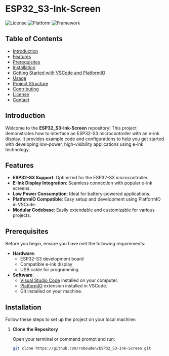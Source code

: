 # ESP32_S3-Ink-Screen

![License](https://img.shields.io/badge/license-MIT-blue.svg)
![Platform](https://img.shields.io/badge/platform-ESP32_S3-brightgreen.svg)
![Framework](https://img.shields.io/badge/framework-PlatformIO-blue.svg)

## Table of Contents

- [Introduction](#introduction)
- [Features](#features)
- [Prerequisites](#prerequisites)
- [Installation](#installation)
- [Getting Started with VSCode and PlatformIO](#getting-started-with-vscode-and-platformio)
- [Usage](#usage)
- [Project Structure](#project-structure)
- [Contributing](#contributing)
- [License](#license)
- [Contact](#contact)

## Introduction

Welcome to the **ESP32_S3-Ink-Screen** repository! This project demonstrates how to interface an ESP32-S3 microcontroller with an e-ink display. It provides example code and configurations to help you get started with developing low-power, high-visibility applications using e-ink technology.

## Features

- **ESP32-S3 Support**: Optimized for the ESP32-S3 microcontroller.
- **E-Ink Display Integration**: Seamless connection with popular e-ink screens.
- **Low Power Consumption**: Ideal for battery-powered applications.
- **PlatformIO Compatible**: Easy setup and development using PlatformIO in VSCode.
- **Modular Codebase**: Easily extendable and customizable for various projects.

## Prerequisites

Before you begin, ensure you have met the following requirements:

- **Hardware**:
  - ESP32-S3 development board
  - Compatible e-ink display
  - USB cable for programming
- **Software**:
  - [Visual Studio Code](https://code.visualstudio.com/) installed on your computer.
  - [PlatformIO](https://platformio.org/) extension installed in VSCode.
  - Git installed on your machine.

## Installation

Follow these steps to set up the project on your local machine:

1. **Clone the Repository**

   Open your terminal or command prompt and run:

   ```bash
   git clone https://github.com/robouden/ESP32_S3-Ink-Screen.git
